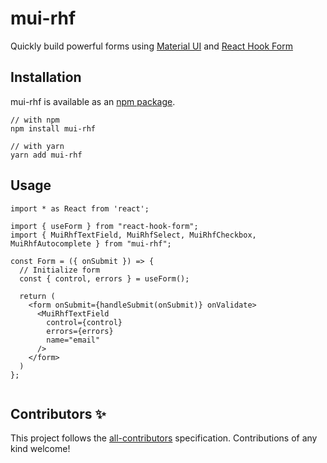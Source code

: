 # mui-rhf

Quickly build powerful forms using [Material UI](https://material-ui.com/) and [React Hook Form](https://react-hook-form.com/)

## Installation

mui-rhf is available as an [npm package](https://www.npmjs.com/package/mui-rhf).

```
// with npm
npm install mui-rhf

// with yarn
yarn add mui-rhf
```

## Usage

```
import * as React from 'react';

import { useForm } from "react-hook-form";
import { MuiRhfTextField, MuiRhfSelect, MuiRhfCheckbox, MuiRhfAutocomplete } from "mui-rhf";

const Form = ({ onSubmit }) => {
  // Initialize form
  const { control, errors } = useForm();

  return (
    <form onSubmit={handleSubmit(onSubmit)} onValidate>
      <MuiRhfTextField
        control={control}
        errors={errors}
        name="email"
      />
    </form>
  )
};


```

## Contributors ✨

This project follows the
[all-contributors](https://github.com/all-contributors/all-contributors)
specification. Contributions of any kind welcome!
